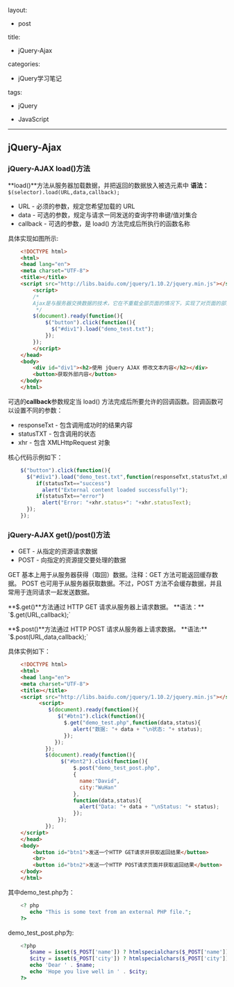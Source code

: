 layout:

- post

title:

- jQuery-Ajax

categories:

- jQuery学习笔记

tags: 

- jQuery

- JavaScript

---
## **jQuery-Ajax** ##
### **jQuery-AJAX load()方法** ###

**load()**方法从服务器加载数据，并把返回的数据放入被选元素中
**语法：**
    `$(selector).load(URL,data,callback);`
- URL - 必须的参数，规定您希望加载的 URL
- data - 可选的参数，规定与请求一同发送的查询字符串键/值对集合
- callback - 可选的参数，是 load() 方法完成后所执行的函数名称

<!--more-->

具体实现如图所示:
```html
    <!DOCTYPE html>
    <html>
    <head lang="en">
    <meta charset="UTF-8">
    <title></title>
    <script src="http://libs.baidu.com/jquery/1.10.2/jquery.min.js"></script>
	    <script>
	    /*
	    Ajax是与服务器交换数据的技术，它在不重载全部页面的情况下，实现了对页面的部分刷新
	     */
	    $(document).ready(function(){
	        $("button").click(function(){
	          $("#div1").load("demo_test.txt");
	        });
	    });
	    </script>
    </head>
    <body>
	    <div id="div1"><h2>使用 jQuery AJAX 修改文本内容</h2></div>
	    <button>获取外部内容</button>
    </body>
    </html>
```
可选的**callback**参数规定当 load() 方法完成后所要允许的回调函数。回调函数可以设置不同的参数：
- responseTxt - 包含调用成功时的结果内容
- statusTXT - 包含调用的状态
- xhr - 包含 XMLHttpRequest 对象

核心代码示例如下：

```js
    $("button").click(function(){
      $("#div1").load("demo_test.txt",function(responseTxt,statusTxt,xhr){
         if(statusTxt=="success")
           alert("External content loaded successfully!");
         if(statusTxt=="error")
           alert("Error: "+xhr.status+": "+xhr.statusText);
      });
    });
```

### **jQuery-AJAX get()/post()方法** ###

- GET - 从指定的资源请求数据
- POST - 向指定的资源提交要处理的数据

GET 基本上用于从服务器获得（取回）数据。注释：GET 方法可能返回缓存数据。
POST 也可用于从服务器获取数据。不过，POST 方法不会缓存数据，并且常用于连同请求一起发送数据。

**$.get()**方法通过 HTTP GET 请求从服务器上请求数据。
**语法：**
`$.get(URL,callback);`

**$.post()**方法通过 HTTP POST 请求从服务器上请求数据。
**语法:**
`$.post(URL,data,callback);`

具体实例如下：
```html
    <!DOCTYPE html>
    <html>
    <head lang="en">
    <meta charset="UTF-8">
    <title></title>
    <script src="http://libs.baidu.com/jquery/1.10.2/jquery.min.js"></script>
          <script>
             $(document).ready(function(){
                $("#btn1").click(function(){
                  $.get("demo_test.php",function(data,status){
                     alert("数据: "+ data + "\n状态: "+ status);
                  });
               });
            });
            $(document).ready(function(){
                 $("#bnt2").click(function(){
                     $.post("demo_test_post.php",
                     {
                       name:"David",
                       city:"WuHan"
                     },
                     function(data,status){
                       alert("Data: "+ data + "\nStatus: "+ status);
                     });
                });
            });
    </script>
    </head>
    <body>
	    <button id="btn1">发送一个HTTP GET请求并获取返回结果</button>
	    <br>
	    <button id="btn2">发送一个HTTP POST请求页面并获取返回结果</button>
    </body>
    </html>
```
其中demo_test.php为：
```php
    <? php
       echo "This is some text from an external PHP file.";
    ?>
```
demo_test_post.php为:
```php
    <?php
       $name = isset($_POST['name']) ? htmlspecialchars($_POST['name']) : '';
       $city = isset($_POST['city']) ? htmlspecialchars($_POST['city']) : '';
       echo 'Dear ' . $name;
       echo 'Hope you live well in ' . $city;
    ?>
```
